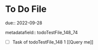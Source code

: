 # To Do File

due:: 2022-09-28

metadatafield:: todoTestFile_148_74

- [ ] Task of todoTestFile_148 1 [[Query me]]
